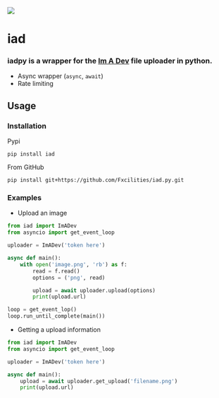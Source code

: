 <a href="https://https://discord.gg/dtrpGnUPPb"><img src="https://img.shields.io/discord/738471115810406531?color=blue&label=Discord%20Server"/></a>

# iad

### iadpy is a wrapper for the [Im A Dev](https://im-a-dev.xyz) file uploader in python.

- Async wrapper (`async`, `await`)
- Rate limiting

## Usage

### Installation

Pypi
```
pip install iad
```

From GitHub
```
pip install git+https://github.com/Fxcilities/iad.py.git
```

### Examples

- Upload an image
```py
from iad import ImADev
from asyncio import get_event_loop

uploader = ImADev('token here')

async def main():
    with open('image.png', 'rb') as f:
        read = f.read()
        options = ('png', read)

        upload = await uploader.upload(options)
        print(upload.url)

loop = get_event_lop()
loop.run_until_complete(main())
```

- Getting a upload information
```py
from iad import ImADev
from asyncio import get_event_loop

uploader = ImADev('token here')

async def main():
    upload = await uploader.get_upload('filename.png')
    print(upload.url)
```
